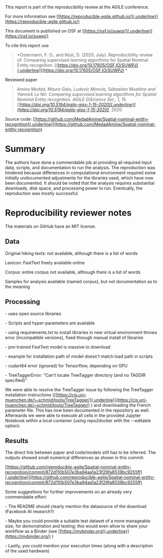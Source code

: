 This report is part of the reproducibility review at the AGILE
conference.

For more information see
[[https://reproducible-agile.github.io/]{.underline}](https://reproducible-agile.github.io/)

This document is published on OSF at
[[https://osf.io/suwpj/]{.underline}](https://osf.io/suwpj/)

To cite this report use

> *Ostermann, F. O., and Nüst, D. (2020, July). Reproducibility review
> of: Comparing supervised learning algorithms for Spatial Nominal
> Entity recognition.
> [[https://doi.org/10.17605/OSF.IO/SUWPJ]{.underline}](https://doi.org/10.17605/OSF.IO/SUWPJ)
> *

Reviewed paper

> *Amine Medad, Mauro Gaio, Ludovic Moncla, Sébastien Mustière and
> Yannick Le Nir: Comparing supervised learning algorithms for Spatial
> Nominal Entity recognition. AGILE GiScience Ser., 1, 15.
> [[https://doi.org/10.5194/agile-giss-1-15-2020]{.underline}](https://doi.org/10.5194/agile-giss-1-15-2020),
> 2020.*

Source code:
[[https://github.com/MedadAmine/Spatial-nominal-entity-recognition]{.underline}](https://github.com/MedadAmine/Spatial-nominal-entity-recognition)

Summary
=======

The authors have done a commendable job at providing all required input
data, scripts, and documentation to run the analysis. The reproduction
was hindered because differences in computational environment required
some initially undocumented adjustments for the libraries used, which
have now been documented. It should be noted that the analysis requires
substantial downloads, disk space, and processing power to run.
Eventually, the reproduction was mostly successful.

Reproducibility reviewer notes
==============================

The materials on GitHub have an MIT license.

Data 
-----

Original hiking texts: not available, although there is a list of words

Lexicon: FastText freely available online

Corpus: entire corpus not available, although there is a list of words

Samples for analysis available (named corpus), but not documentation as
to the meaning

Processing
----------

\- uses open source libraries

\- Scripts and hyper-parameters are available

\- using requirements.txt to install libraries in new virtual
environment throws error (incompatible versions), fixed through manual
install of libraries

\- pre-trained FastText model is massive to download

\- example for installation path of model doesn\'t match load path in
scripts

\- cudart64 error (ignored) for Tensorflow, depending on GPU

\- TreeTaggerError: \"Can\'t locate TreeTagger directory (and no TAGDIR
specified)\"

We were able to resolve the TreeTagger issue by following the TreeTagger
installation instructions
([[https://cis.uni-muenchen.de/\~schmid/tools/TreeTagger/]{.underline}](https://cis.uni-muenchen.de/~schmid/tools/TreeTagger/)
) and downloading the French parameter file. This has now been
documented in the repository as well. Afterwards we were able to execute
all cells in the provided Jupyter Notebook within a local container
(using repo2docker with the \--editable option).

Results
-------

The direct link between paper and code/models still has to be inferred.
The outputs showed small numerical differences as shown in this commit:

[[https://github.com/reproducible-agile/Spatial-nominal-entity-recognition/commit/872d110b507e3ba94aa1a23f29fa8539bc9255ff]{.underline}](https://github.com/reproducible-agile/Spatial-nominal-entity-recognition/commit/872d110b507e3ba94aa1a23f29fa8539bc9255ff)

Some suggestions for further improvements on an already very commendable
effort:

\- The README should clearly mention the datasource of the download
(Facebook AI research?)

\- Maybe you could provide a suitable test dataset of a more manageable
size, for demonstration and testing; this would even allow to share your
workflow as a Binder (see
[[https://mybinder.org]{.underline}](https://mybinder.org/) )

\- Lastly, you could mention your execution times (along with a
description of the used hardware)
